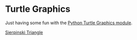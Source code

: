 # Turtle Graphics

Just having some fun with the [Python Turtle Graphics module](https://docs.python.org/2/library/turtle.html).

[Sierpinski Triangle](sierpinski.py)